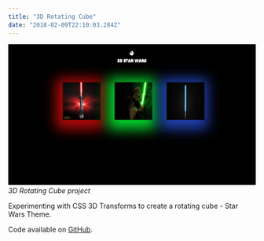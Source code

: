 ```yaml
---
title: "3D Rotating Cube"
date: "2018-02-09T22:10:03.284Z"
---
```


![3D Rotating Cube project](1.png)
_3D Rotating Cube project_

Experimenting with CSS 3D Transforms to create a rotating cube - Star Wars Theme.

Code available on [GitHub](https://github.com/eneax/3D_Rotating_Cube).
